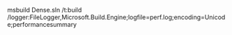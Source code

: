 msbuild Dense.sln /t:build /logger:FileLogger,Microsoft.Build.Engine;logfile=perf.log;encoding=Unicode;performancesummary